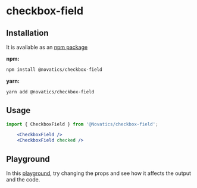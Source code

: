 # checkbox-field

## Installation

It is available as an [npm package](https://www.npmjs.com/package/novatics)

**npm:**

```sh
npm install @novatics/checkbox-field
```

**yarn:**

```sh
yarn add @novatics/checkbox-field
```

## Usage

```jsx
import { CheckboxField } from '@Novatics/checkbox-field';

    <CheckboxField />
    <CheckboxField checked />
```

## Playground

In this [playground](https://components.novatics.com.br/?path=/story/checkboxfield--playground), try changing the props and see how it affects the output and the code.
